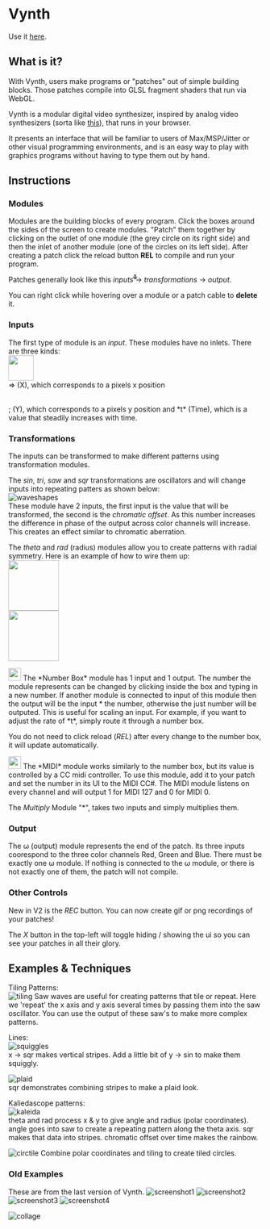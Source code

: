 # Vynth
Use it [here](https://jdillonh.github.io/Vynth/).  

## What is it?

With Vynth, users make programs or "patches" out of simple building blocks. Those patches compile
into GLSL fragment shaders that run via WebGL.

Vynth is a modular digital video synthesizer, inspired by analog video synthesizers 
(sorta like [this](https://www.youtube.com/watch?v=5a7Lw08Ps6U)), 
that runs in your browser.

It presents an interface that will be familiar to users of Max/MSP/Jitter or other visual programming 
environments, and is an easy way to play with graphics programs without having to 
type them out by hand. 


## Instructions
### Modules
Modules are the building blocks of every program. Click the boxes around the sides of the screen to create modules.
"Patch" them together by clicking on the outlet of one module (the grey circle on its right side) and then the inlet of 
another module (one of the circles on its left side).
After creating a patch click the reload button **REL** to compile and run your program.

Patches generally look like this *inputs* -> *transformations* -> *output*.

You can right click while hovering over a module or a patch cable to **delete** it.

### Inputs
The first type of module is an *input*.
These modules have no inlets. There are three kinds:  
<img src="https://github.com/jdillonh/Vynth/blob/master/examples/xyt.png" height="50px">  
&#8658; (X), which corresponds to a pixels x position  
<div style="transform: rotate(90deg);"> &#8658 </div>; (Y), which corresponds to a pixels y position  
and *t* (Time), which is a value that steadily increases with time.  

### Transformations 
The inputs can be transformed to make different patterns using
transformation modules.

The *sin*, *tri*, *saw* and *sqr* transformations are oscillators and will change
inputs into repeating patters as shown below:  
![waveshapes](https://github.com/jdillonh/Vynth/blob/master/examples/waveshapes.png)  
These module have 2 inputs, the first input is the value that will be transformed, the second is the 
*chromatic offset*. As this number increases the difference in phase of the output across color channels will increase.
This creates an effect similar to chromatic aberration.

The *theta* and *rad* (radius) modules allow you to create patterns with radial 
symmetry. Here is an example of how to wire them up:  
<img src="https://github.com/jdillonh/Vynth/blob/master/examples/radExample.png" width="100">  
<img src="https://github.com/jdillonh/Vynth/blob/master/examples/thetaExample.png" width="100">
<!--
![radius](https://github.com/jdillonh/Vynth/blob/master/examples/radExample.png)
![theta](https://github.com/jdillonh/Vynth/blob/master/examples/thetaExample.png)
-->

<img src="https://github.com/jdillonh/Vynth/blob/master/examples/numberbox.png" width="25">
The *Number Box* module
has 1 input and 1 output. The number the module represents can be changed by clicking inside the box and typing in a new number.
If another module is connected to input of this module then the output will be the input * the number,
otherwise the just number will be outputed.  
This is useful for scaling an input. For example, if you want to adjust the rate of *t*,
simply route it through a number box.

You do not need to click reload (*REL*) after every change to the number box, it will update automatically.

<img src="https://github.com/jdillonh/Vynth/blob/master/examples/numberbox.png" width="25">
The *MIDI* module works similarly to the number box, but its value is controlled by a CC midi controller.
To use this module, add it to your patch and set the number in its UI to the MIDI CC#. The MIDI module listens on every channel 
and will output 1 for MIDI 127 and 0 for MIDI 0.

The *Multiply* Module "*", takes two inputs and simply multiplies them. 

### Output
The &omega; (output) module represents the end of the patch. Its three inputs coorespond to the three color channels
Red, Green and Blue. There must be exactly one &omega; module. If nothing is connected to the &omega; module, or 
there is not exactly one of them, the patch will not compile.

### Other Controls
New in V2 is the *REC* button. You can now create gif or png recordings of your patches! 

The *X* button in the top-left will toggle hiding / showing the ui so you can see your patches in all their glory.

## Examples & Techniques
Tiling Patterns:  
![tiling](https://github.com/jdillonh/Vynth/blob/master/examples/tiling-example.png)
Saw waves are useful for creating patterns that tile or repeat. Here we 'repeat' the x axis and y axis several
times by passing them into the saw oscillator. You can use the output of these saw's to make more complex patterns.

Lines:  
![squiggles](https://github.com/jdillonh/Vynth/blob/master/examples/squigly-lines.png)  
x -> sqr makes vertical stripes. Add a little bit of y -> sin to make them squiggly.

![plaid](https://github.com/jdillonh/Vynth/blob/master/examples/simple-plaid.png)  
sqr demonstrates combining stripes to make a plaid look.

Kaliedascope patterns:  
![kaleida](https://github.com/jdillonh/Vynth/blob/master/examples/kaleidescope.png)  
theta and rad process x & y to give angle and radius (polar coordinates).
angle goes into saw to create a repeating pattern along the theta axis.
sqr makes that data into stripes.
chromatic offset over time makes the rainbow.

![circtile](https://github.com/jdillonh/Vynth/blob/master/examples/tile-circles.png)
Combine polar coordinates and tiling to create tiled circles.

### Old Examples
These are from the last version of Vynth.
![screenshot1](https://github.com/jdillonh/Vynth/blob/master/examples/screenshot1.png)
![screenshot2](https://github.com/jdillonh/Vynth/blob/master/examples/screenshot2.png)
![screenshot3](https://github.com/jdillonh/Vynth/blob/master/examples/screenshot3.png)
![screenshot4](https://github.com/jdillonh/Vynth/blob/master/examples/screenshot4.png)

![collage](https://github.com/jdillonh/Vynth/blob/master/examples/collage.jpg)

